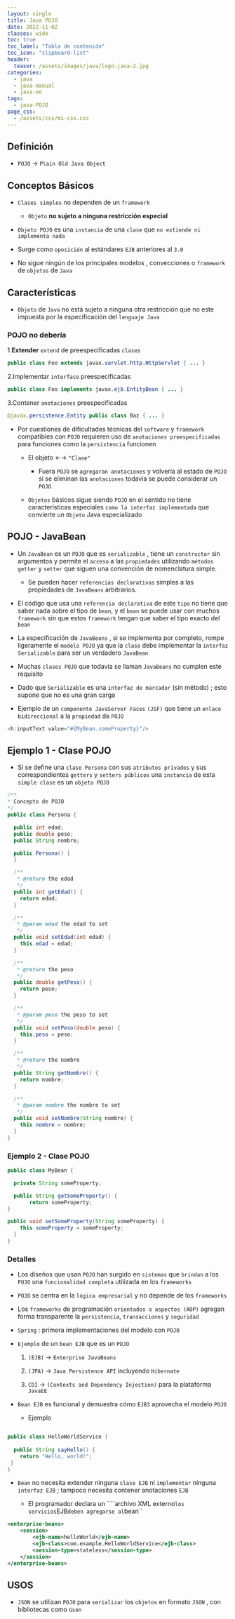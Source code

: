 ```yaml
---
layout: single
title: Java POJO
date: 2022-11-02
classes: wide
toc: true
toc_label: "Tabla de contenido"
toc_icon: "clipboard-list"
header:
  teaser: /assets/images/java/logo-java-2.jpg
categories:
  - java
  - java-manual
  - java-ee
tags:
  - java-POJO
page_css:
  - /assets/css/mi-css.css
---
```


## Definición

* ``POJO`` → ``Plain Old Java Object``

## Conceptos Básicos

* ``Clases simples`` no dependen de un ``framework``

  * ``Objeto`` **no sujeto a ninguna restricción especial**

* ``Objeto POJO`` es una ``instancia`` de una ``clase`` que ``no extiende ni implementa nada``

* Surge como ``oposición`` al estándares ``EJB`` anteriores al ``3.0``

* No sigue ningún de los principales modelos , convecciones o ``framework`` de ``objetos`` de ``Java``

## Características  

* ``Objeto`` de  ``Java`` no está sujeto a ninguna otra restricción que no este impuesta por la especificación del ``lenguaje Java``

### POJO no debería

1.**Extender** ``extend`` de preespecificadas ``clases``

```java
public class Foo extends javax.servlet.http.HttpServlet { ... }
```

2.Implementar ``interface`` preespecificadas

```java
public class Foo implements javax.ejb.EntityBean { ... }
```

3.Contener ``anotaciones`` preespecificadas

```java
@javax.persistence.Entity public class Baz { ... }
```

* Por cuestiones de dificultades técnicas del ``software`` y ``framework`` compatibles con ``POJO`` requieren uso de ``anotaciones preespecificadas`` para funciones como la ``persistencia`` funcionen

  * El objeto ←→ ``"Clase"``

    * Fuera ``POJO`` se ``agregaran anotaciones`` y volvería al estado de ``POJO`` si se eliminan las ``anotaciones`` todavía se puede considerar un ``POJO``

  * ``Objetos`` básicos sigue siendo ``POJO`` en el sentido no tiene características especiales ``como la interfaz implementada`` que convierte un ``Objeto`` Java especializado

## POJO - JavaBean

* Un ``JavaBean`` es un ``POJO`` que es ``serializable`` , tiene un ``constructor`` sin argumentos y permite el ``acceso`` a las ``propiedades`` utilizando ``métodos getter`` y ``setter`` que siguen una convención de nomenclatura simple.
  
  * Se pueden hacer ``referencias declarativas`` simples a las propiedades de ``JavaBeans`` arbitrarios.

* El código que usa una ``referencia declarativa`` de este ``tipo`` no tiene que saber nada sobre el tipo de ``bean``, y el ``bean`` se puede usar con muchos ``framework`` sin que estos ``framework`` tengan que saber el tipo exacto del ``bean``

* La especificación de ``JavaBeans`` , si se implementa por completo, rompe ligeramente el ``modelo POJO`` ya que la ``clase`` debe implementar la ``interfaz Serializable`` para ser un verdadero ``JavaBean``

* Muchas ``clases POJO`` que todavía se llaman ``JavaBeans`` no cumplen este requisito

* Dado que ``Serializable`` es una ``interfaz de marcador`` (sin método) ; esto supone que no es una gran carga

* Ejemplo de un ``componente JavaServer Faces`` ``(JSF)`` que tiene un ``enlace bidireccional`` a la ``propiedad`` de ``POJO``

```java
<h:inputText value="#{MyBean.someProperty}"/>
```

## Ejemplo 1 - Clase POJO

* Si se define una ``clase Persona`` con sus ``atributos privados`` y sus correspondientes ``getters`` y ``setters públicos`` una ``instancia`` de esta ``simple clase`` es un ``objeto POJO``

```java
/**
* Concepto de POJO
*/
public class Persona {

  public int edad;
  public double peso;
  public String nombre;

  public Persona() {
  }

  /**
   * @return the edad
   */
  public int getEdad() {
    return edad;
  }

  /**
   * @param edad the edad to set
   */
  public void setEdad(int edad) {
    this.edad = edad;
  }

  /**
   * @return the peso
   */
  public double getPeso() {
    return peso;
  }

  /**
   * @param peso the peso to set
   */
  public void setPeso(double peso) {
    this.peso = peso;
  }

  /**
   * @return the nombre
   */
  public String getNombre() {
    return nombre;
  }

  /**
   * @param nombre the nombre to set
   */
  public void setNombre(String nombre) {
    this.nombre = nombre;
  }
}
```

### Ejemplo 2 - Clase POJO

```java
public class MyBean {

  private String someProperty;

  public String getSomeProperty() {
       return someProperty;
}

public void setSomeProperty(String someProperty) {
    this.someProperty = someProperty;
  }
}
```

### Detalles

* Los diseños que usan ``POJO`` han surgido en ``sistemas`` que ``brindan`` a los ``POJO`` una ``funcionalidad completa`` utilizada en los ``frameworks``

* ``POJO`` se centra en la ``lógica empresarial`` y no depende de los ``frameworks``

* Los ``frameworks`` de programación ``orientados a aspectos (AOP)`` agregan forma transparente la ``persistencia``, ``transacciones`` y ``seguridad``

* ``Spring`` : primera implementaciones del modelo con ``POJO``

* ``Ejemplo`` de un ``bean EJB`` que es un ``POJO``

    1. ``(EJB)`` → ``Enterprise JavaBeans``

    2. ``(JPA)`` →  ``Java Persistence API`` incluyendo ``Hibernate``

    3. ``CDI`` → ``(Contexts and Dependency Injection)`` para la plataforma ``JavaEE``

* ``Bean EJB`` es funcional y demuestra cómo ``EJB3`` aprovecha el modelo ``POJO``

  * Ejemplo

```java

public class HelloWorldService {
  
  public String sayHello() {
    return "Hello, world!";
 }
}
```

* ``Bean`` no necesita extender ninguna ``clase EJB`` ni ``implementar`` ninguna ``interfaz EJB`` ; tampoco necesita contener anotaciones ``EJB``

  * El programador declara un ````archivo XML externo`` los servicios ``EJB`` deben agregarse al ``bean``

```xml
<enterprise-beans>
    <session>
        <ejb-name>helloWorld</ejb-name>
        <ejb-class>com.example.HelloWorldService</ejb-class>
        <session-type>stateless</session-type>
    </session>
</enterprise-beans>
```

## USOS

* ``JSON`` se utilizan ``POJO`` para ``serializar`` los ``objetos`` en formato ``JSON`` , con bibliotecas como ``Gson``